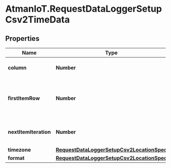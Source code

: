 # AtmanIoT.RequestDataLoggerSetupCsv2TimeData

## Properties

Name | Type | Description | Notes
------------ | ------------- | ------------- | -------------
**column** | **Number** | Column containing time data | 
**firstItemRow** | **Number** | Row containing first value of time data in the CSV file | 
**nextItemIteration** | **Number** | Relevant row location of next item | 
**timezone** | [**RequestDataLoggerSetupCsv2LocationSpec**](RequestDataLoggerSetupCsv2LocationSpec.md) |  | 
**format** | [**RequestDataLoggerSetupCsv2LocationSpec**](RequestDataLoggerSetupCsv2LocationSpec.md) |  | 


